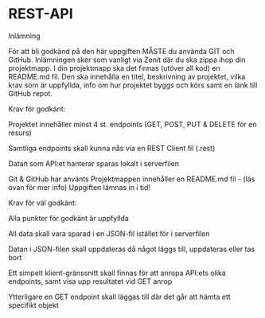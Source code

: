 # REST-API

Inlämning

För att bli godkänd på den här uppgiften MÅSTE du använda GIT och GitHub. Inlämningen sker som vanligt via Zenit där du ska zippa ihop din projektmapp. I din projektmapp ska det finnas (utöver all kod) en README.md fil. Den ska innehålla en titel, beskrivning av projektet, vilka krav som är uppfyllda, info om hur projektet byggs och körs samt en länk till GitHub repot.

Krav för godkänt:

Projektet innehåller minst 4 st. endpoints (GET, POST, PUT & DELETE för en resurs)

Samtliga endpoints skall kunna nås via en REST Client fil (.rest)

Datan som API:et hanterar sparas lokalt i serverfilen

Git & GitHub har använts
Projektmappen innehåller en README.md fil - (läs ovan för mer info)
Uppgiften lämnas in i tid!

Krav för väl godkänt:

Alla punkter för godkänt är uppfyllda

All data skall vara sparad i en JSON-fil istället för i serverfilen

Datan i JSON-filen skall uppdateras då något läggs till, uppdateras eller tas bort

Ett simpelt klient-gränssnitt skall finnas för att anropa API:ets olika endpoints, samt visa upp resultatet vid GET anrop

Ytterligare en GET endpoint skall läggas till där det går att hämta ett specifikt objekt
